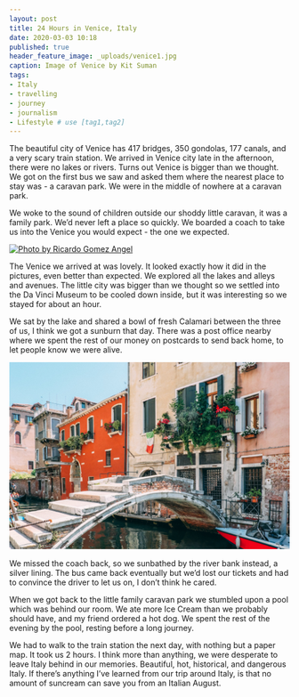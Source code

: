 ```yaml
---
layout: post
title: 24 Hours in Venice, Italy
date: 2020-03-03 10:18
published: true
header_feature_image: _uploads/venice1.jpg
caption: Image of Venice by Kit Suman
tags:  
- Italy
- travelling
- journey
- journalism
- Lifestyle # use [tag1,tag2]
---
```


The beautiful city of Venice has 417 bridges, 350 gondolas, 177 canals, and a very scary train station. We arrived in Venice city late in the afternoon, there were no lakes or rivers. Turns out Venice is bigger than we thought. We got on the first bus we saw and asked them where the nearest place to stay was - a caravan park. We were in the middle of nowhere at a caravan park.

We woke to the sound of children outside our shoddy little caravan, it was a family park. We’d never left a place so quickly. We boarded a coach to take us into the Venice you would expect - the one we expected.

[![Photo by Ricardo Gomez Angel](/_uploads/venice2.jpg)](/_uploads/venice2.jpg)

The Venice we arrived at was lovely. It looked exactly how it did in the pictures, even better than expected. We explored all the lakes and alleys and avenues. The little city was bigger than we thought so we settled into the Da Vinci Museum to be cooled down inside, but it was interesting so we stayed for about an hour.

We sat by the lake and shared a bowl of fresh Calamari between the three of us, I think we got a sunburn that day. There was a post office nearby where we spent the rest of our money on postcards to send back home, to let people know we were alive.

[![Photo by Daniel Corneschi](/_uploads/Venice3.jpg)](/_uploads/Venice3.jpg)

We missed the coach back, so we sunbathed by the river bank instead, a silver lining. The bus came back eventually but we’d lost our tickets and had to convince the driver to let us on, I don’t think he cared.

When we got back to the little family caravan park we stumbled upon a pool which was behind our room. We ate more Ice Cream than we probably should have, and my friend ordered a hot dog. We spent the rest of the evening by the pool, resting before a long journey.

We had to walk to the train station the next day, with nothing but a paper map. It took us 2 hours. I think more than anything, we were desperate to leave Italy behind in our memories. Beautiful, hot, historical, and dangerous Italy. If there’s anything I’ve learned from our trip around Italy, is that no amount of suncream can save you from an Italian August.
